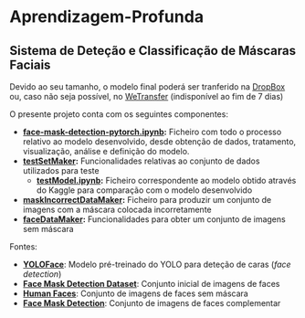 # Aprendizagem-Profunda
## Sistema de Deteção e Classificação de Máscaras Faciais


Devido ao seu tamanho, o modelo final poderá ser tranferido na [DropBox](https://www.dropbox.com/s/9f0d83rmuxnnrw3/CNNModel-final25.pth?dl=0) ou, caso não seja possível, no [WeTransfer](https://we.tl/t-h1LvZAP1SI) (indisponível ao fim de 7 dias)


O presente projeto conta com os seguintes componentes:

- **[face-mask-detection-pytorch.ipynb](https://github.com/DevSaraiva/AP-Aprendizagem-Profunda/blob/main/face-mask-detection-pytorch.ipynb):** Ficheiro com todo o processo relativo ao modelo desenvolvido, desde obtenção de dados, tratamento, visualização, análise e definição do modelo.
- **[testSetMaker](https://github.com/DevSaraiva/AP-Aprendizagem-Profunda/tree/main/testSetMaker):** Funcionalidades relativas ao conjunto de dados utilizados para teste 
  - **[testModel.ipynb](https://github.com/DevSaraiva/AP-Aprendizagem-Profunda/blob/main/testSetMaker/testModel.ipynb):** Ficheiro correspondente ao modelo obtido através do Kaggle para comparação com o modelo desenvolvido
- **[maskIncorrectDataMaker](https://github.com/DevSaraiva/AP-Aprendizagem-Profunda/tree/main/maskIncorrectDataMaker):** Ficheiro para produzir um conjunto de imagens com a máscara colocada incorretamente
- **[faceDataMaker](https://github.com/DevSaraiva/AP-Aprendizagem-Profunda/tree/main/faceDataMaker):** Funcionalidades para obter um conjunto de imagens sem máscara


Fontes:

- **[YOLOFace](https://github.com/elyha7/yoloface)**: Modelo pré-treinado do YOLO para deteção de caras (*face detection*)
- **[Face Mask Detection Dataset](https://www.kaggle.com/datasets/wobotintelligence/face-mask-detection-dataset)**: Conjunto inicial de imagens de faces
- **[Human Faces](https://www.kaggle.com/datasets/ashwingupta3012/human-faces?select=Humans)**: Conjunto de imagens de faces sem máscara
- **[Face Mask Detection](https://www.kaggle.com/datasets/vijaykumar1799/face-mask-detection)**: Conjunto de imagens de faces complementar
